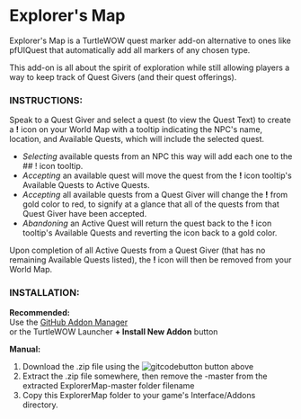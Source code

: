 # **Explorer's Map**

Explorer's Map is a TurtleWOW quest marker add-on alternative to ones like pfUIQuest that automatically add all markers of any chosen type.

This add-on is all about the spirit of exploration while still allowing players a way to keep track of Quest Givers (and their quest offerings).

### INSTRUCTIONS:<br>

Speak to a Quest Giver and select a quest (to view the Quest Text) to create a **!** icon on your World Map with a tooltip indicating
the NPC's name, location, and Available Quests, which will include the selected quest.

  * _Selecting_ available quests from an NPC this way will add each one to the ## ! icon tooltip.
  * _Accepting_ an available quest will move the quest from the **!** icon tooltip's Available Quests to Active Quests.
  * _Accepting_ all available quests from a Quest Giver will change the **!** from gold color to red, to signify at a glance that all of the quests from that Quest Giver have been accepted.
  * _Abandoning_ an Active Quest will return the quest back to the **!** icon tooltip's Available Quests and reverting the icon back to a gold color.

Upon completion of all Active Quests from a Quest Giver (that has no remaining Available Quests listed), the **!** icon will then be removed from your World Map.

### INSTALLATION:<br>

**Recommended:**<br>
Use the [GitHub Addon Manager](https://turtle-wow.fandom.com/wiki/GitAddonsManager)<br>
or the TurtleWOW Launcher **+ Install New Addon** button

**Manual:**<br>
 1. Download the .zip file using the ![gitcodebutton](https://imgur.com/C79XiBN.png) button above
 2. Extract the .zip file somewhere, then remove the -master from the extracted ExplorerMap-master folder filename 
 3. Copy this ExplorerMap folder to your game's Interface/Addons directory.
